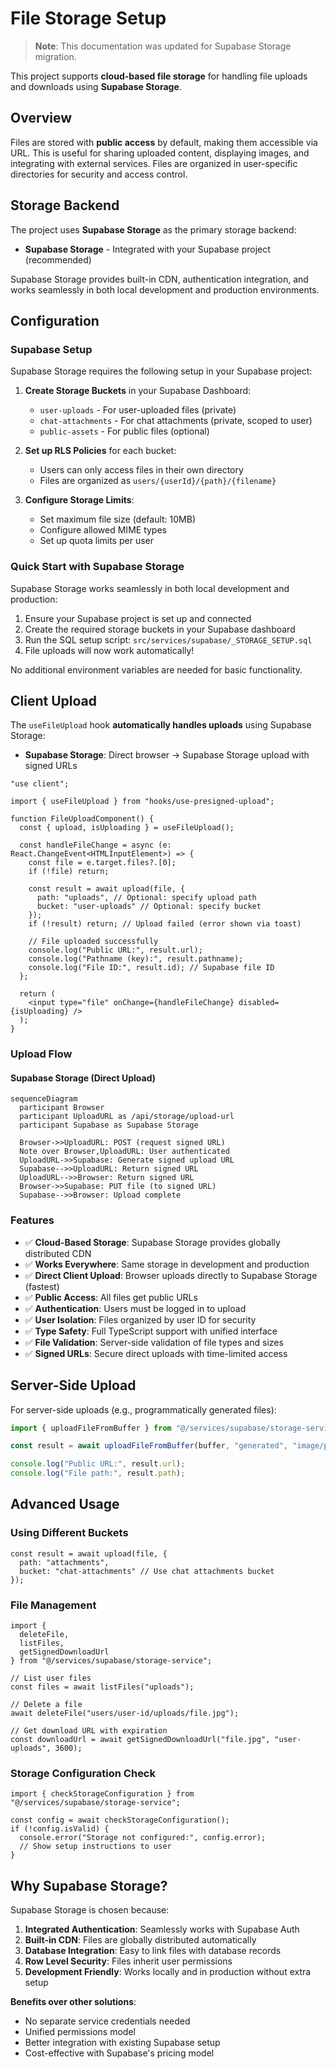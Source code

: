 # File Storage Setup

> **Note**: This documentation was updated for Supabase Storage migration.

This project supports **cloud-based file storage** for handling file uploads and downloads using **Supabase Storage**.

## Overview

Files are stored with **public access** by default, making them accessible via URL. This is useful for sharing uploaded content, displaying images, and integrating with external services. Files are organized in user-specific directories for security and access control.

## Storage Backend

The project uses **Supabase Storage** as the primary storage backend:

- **Supabase Storage** - Integrated with your Supabase project (recommended)

Supabase Storage provides built-in CDN, authentication integration, and works seamlessly in both local development and production environments.

## Configuration

### Supabase Setup

Supabase Storage requires the following setup in your Supabase project:

1. **Create Storage Buckets** in your Supabase Dashboard:
   - `user-uploads` - For user-uploaded files (private)
   - `chat-attachments` - For chat attachments (private, scoped to user)
   - `public-assets` - For public files (optional)

2. **Set up RLS Policies** for each bucket:
   - Users can only access files in their own directory
   - Files are organized as `users/{userId}/{path}/{filename}`

3. **Configure Storage Limits**:
   - Set maximum file size (default: 10MB)
   - Configure allowed MIME types
   - Set up quota limits per user

### Quick Start with Supabase Storage

Supabase Storage works seamlessly in both local development and production:

1. Ensure your Supabase project is set up and connected
2. Create the required storage buckets in your Supabase dashboard
3. Run the SQL setup script: `src/services/supabase/_STORAGE_SETUP.sql`
4. File uploads will now work automatically!

No additional environment variables are needed for basic functionality.

## Client Upload

The `useFileUpload` hook **automatically handles uploads** using Supabase Storage:

- **Supabase Storage**: Direct browser → Supabase Storage upload with signed URLs

```tsx
"use client";

import { useFileUpload } from "hooks/use-presigned-upload";

function FileUploadComponent() {
  const { upload, isUploading } = useFileUpload();

  const handleFileChange = async (e: React.ChangeEvent<HTMLInputElement>) => {
    const file = e.target.files?.[0];
    if (!file) return;

    const result = await upload(file, {
      path: "uploads", // Optional: specify upload path
      bucket: "user-uploads" // Optional: specify bucket
    });
    if (!result) return; // Upload failed (error shown via toast)

    // File uploaded successfully
    console.log("Public URL:", result.url);
    console.log("Pathname (key):", result.pathname);
    console.log("File ID:", result.id); // Supabase file ID
  };

  return (
    <input type="file" onChange={handleFileChange} disabled={isUploading} />
  );
}
```

### Upload Flow

#### Supabase Storage (Direct Upload)

```mermaid
sequenceDiagram
  participant Browser
  participant UploadURL as /api/storage/upload-url
  participant Supabase as Supabase Storage

  Browser->>UploadURL: POST (request signed URL)
  Note over Browser,UploadURL: User authenticated
  UploadURL->>Supabase: Generate signed upload URL
  Supabase-->>UploadURL: Return signed URL
  UploadURL-->>Browser: Return signed URL
  Browser->>Supabase: PUT file (to signed URL)
  Supabase-->>Browser: Upload complete
```

### Features

- ✅ **Cloud-Based Storage**: Supabase Storage provides globally distributed CDN
- ✅ **Works Everywhere**: Same storage in development and production
- ✅ **Direct Client Upload**: Browser uploads directly to Supabase Storage (fastest)
- ✅ **Public Access**: All files get public URLs
- ✅ **Authentication**: Users must be logged in to upload
- ✅ **User Isolation**: Files organized by user ID for security
- ✅ **Type Safety**: Full TypeScript support with unified interface
- ✅ **File Validation**: Server-side validation of file types and sizes
- ✅ **Signed URLs**: Secure direct uploads with time-limited access

## Server-Side Upload

For server-side uploads (e.g., programmatically generated files):

```ts
import { uploadFileFromBuffer } from "@/services/supabase/storage-service";

const result = await uploadFileFromBuffer(buffer, "generated", "image/png");

console.log("Public URL:", result.url);
console.log("File path:", result.path);
```

## Advanced Usage

### Using Different Buckets

```tsx
const result = await upload(file, {
  path: "attachments",
  bucket: "chat-attachments" // Use chat attachments bucket
});
```

### File Management

```tsx
import {
  deleteFile,
  listFiles,
  getSignedDownloadUrl
} from "@/services/supabase/storage-service";

// List user files
const files = await listFiles("uploads");

// Delete a file
await deleteFile("users/user-id/uploads/file.jpg");

// Get download URL with expiration
const downloadUrl = await getSignedDownloadUrl("file.jpg", "user-uploads", 3600);
```

### Storage Configuration Check

```tsx
import { checkStorageConfiguration } from "@/services/supabase/storage-service";

const config = await checkStorageConfiguration();
if (!config.isValid) {
  console.error("Storage not configured:", config.error);
  // Show setup instructions to user
}
```

## Why Supabase Storage?

Supabase Storage is chosen because:

1. **Integrated Authentication**: Seamlessly works with Supabase Auth
2. **Built-in CDN**: Files are globally distributed automatically
3. **Database Integration**: Easy to link files with database records
4. **Row Level Security**: Files inherit user permissions
5. **Development Friendly**: Works locally and in production without extra setup

**Benefits over other solutions**:
- No separate service credentials needed
- Unified permissions model
- Better integration with existing Supabase setup
- Cost-effective with Supabase's pricing model
